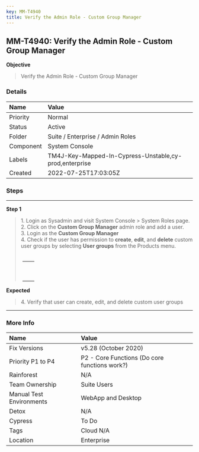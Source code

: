 ```yaml
---
key: MM-T4940
title: Verify the Admin Role - Custom Group Manager
---
```


## MM-T4940: Verify the Admin Role - Custom Group Manager

**Objective**

> <article>Verify the Admin Role - Custom Group Manager</article>

### Details

| Name      | Value                                                  |
| :-------- | :----------------------------------------------------- |
| Priority  | Normal                                                 |
| Status    | Active                                                 |
| Folder    | Suite / Enterprise / Admin Roles                       |
| Component | System Console                                         |
| Labels    | TM4J-Key-Mapped-In-Cypress-Unstable,cy-prod,enterprise |
| Created   | 2022-07-25T17:03:05Z                                   |

### Steps

<hr/>

**Step 1**

> <article>1. Login as Sysadmin and visit System Console &gt; System Roles page.<br />2. Click on the <strong>Custom Group Manager</strong> admin role and add a user.<br />3. Login as the <strong>Custom Group Manager</strong><br />4. Check if the user has permission to <strong>create</strong>, <strong>edit</strong>, and <strong>delete</strong> custom user groups by selecting <strong>User groups</strong> from the Products menu.<br /><br /><table style="width:99%;margin-right:calc(0%);margin-left:calc(1%)"><tbody><tr><td style="width:50.0000%"><br /></td><td style="width:50.0000%"><br /></td></tr><tr><td style="width:50.0000%"><br /></td><td style="width:50.0000%"><br /></td></tr></tbody></table></article>

**Expected**

> <article>4. Verify that user can create, edit, and delete custom user groups</article>

<hr/>

### More Info

| Name                     | Value                                         |
| :----------------------- | :-------------------------------------------- |
| Fix Versions             | v5.28 (October 2020)                          |
| Priority P1 to P4        | P2 - Core Functions (Do core functions work?) |
| Rainforest               | N/A                                           |
| Team Ownership           | Suite Users                                   |
| Manual Test Environments | WebApp and Desktop                            |
| Detox                    | N/A                                           |
| Cypress                  | To Do                                         |
| Tags                     | Cloud N/A                                     |
| Location                 | Enterprise                                    |
